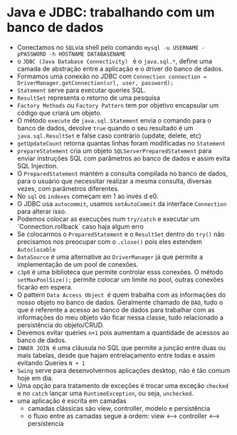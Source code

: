 # Java e JDBC: trabalhando com um banco de dados
- Conectamos no `SQL`via shell pelo comando `mysql -u USERNAME -pPASSWORD -h HOSTNAME DATABASENAME `
- o `JDBC (Java Database Connectivity) ` é o `java.sql.*`, define uma camada de abstração entre a  aplicação e o driver do banco de dados.
- Formamos uma conexão no JDBC com `Connection connection = DriverManager.getConnection(url, user, password);`
- `Statement` serve para executar queries SQL.
- `ResultSet` representa o retorno de uma pesquisa
- `Factory Methods` ou `Factory Pattern` tem por objetivo encapsular um código que criará um objeto.
- O método `execute` de `java.sql.Statement`  envia o comando para o banco de dados, devolve `true` quando o seu resultado é um `java.sql.ResultSet` e false caso contrário (update, delete, etc)
- `getUpdateCount` retorna quantas linhas foram modificadas no `Statement`
- `prepareStatement` cria um objeto `SQLServerPreparedStatement` para enviar instruções SQL com parâmetros ao banco de dados e assim evita  SQL Injection.
- O `PreparedStatement` mantém a consulta compilada no banco de dados, para o usuário que necessitar realizar a mesma consulta, diversas vezes, com parâmetros diferentes.
- No `sql` os `indexes` começam em 1 ao invés d e0.
- O JDBC usa `autocommit`, usamos `setAutoCommit` da interface `Connection` para alterar isso.
- Podemos colocar as execuções num `try/catch` e executar um `Connection.rollback´ caso haja algum erro
- Se colocarmos o `PreparedStatement` e o `ResultSet` dentro do `try()` não precisamos nos preocupar com o `.close()` pois eles estendem `Autoclosable` 
- `DataSource` é uma alternative ao `DriverManager` já que permite a implementação de um pool de conexões.
- `c3p0` é uma biblioteca que permite controlar esss conexões. O método `setMaxPoolSize();` permite colocar um limite no pool, outras conexões ficarão em espera.
- O pattern `Data Access Object `é quem trabalha com as informações do nosso objeto no banco de dados. Geralmente chamado de `DAO`, tudo o que é referente a acesso ao banco de dados para trabalhar com as informações do meu objeto vão ficar nessa classe, tudo relacionado a persistência do objeto/CRUD.
- Devemos evitar queries `n+1` pois aumentam a quantidade de acessos ao banco de dados.
- `INNER JOIN `é uma cláusula no SQL que permite a junção entre duas ou mais tabelas, desde que hajam entrelaçamento entre todas e assim evitando Queries `N + 1`
- `Swing` serve para desenvolvermos aplicações desktop, não é tão comum hoje em dia.
- Uma opção para tratamento de exceções é trocar uma exceção `checked` e no `catch` lançar uma `RuntimeException`, ou seja, `unchecked`.
- uma aplicação é escrita em camadas
  - camadas clássicas são view, controller, modelo e persistência
  - o fluxo entre as camadas segue a ordem: view <--> controller <--> persistencia



